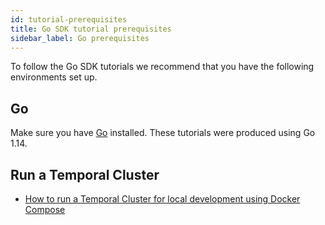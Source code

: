 ```yaml
---
id: tutorial-prerequisites
title: Go SDK tutorial prerequisites
sidebar_label: Go prerequisites
---
```


To follow the Go SDK tutorials we recommend that you have the following environments set up.

## Go

Make sure you have [Go](https://golang.org/doc/install) installed. These tutorials were produced using Go 1.14.

## Run a Temporal Cluster

- [How to run a Temporal Cluster for local development using Docker Compose](/docs/clusters/quick-install#docker-compose)

